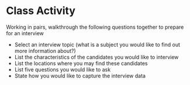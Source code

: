 # Class Activity

Working in pairs, walkthrough the following questions together to prepare for an interview

- Select an interview topic (what is a subject you would like to find out more information about?)
- List the characteristics of the candidates you would like to interview
- List the locations where you may find these candidates
- List five questions you would like to ask
- State how you would like to capture the interview data